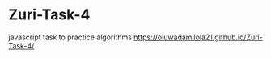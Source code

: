 # Zuri-Task-4
javascript task to practice algorithms
https://oluwadamilola21.github.io/Zuri-Task-4/
